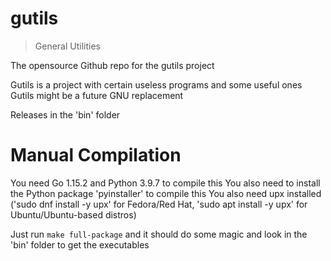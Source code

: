 # gutils

> General Utilities

The opensource Github repo for the gutils project

Gutils is a project with certain useless programs and some useful ones
Gutils might be a future GNU replacement

Releases in the 'bin' folder

# Manual Compilation

You need Go 1.15.2 and Python 3.9.7 to compile this
You also need to install the Python package 'pyinstaller' to compile this
You also need upx installed ('sudo dnf install -y upx' for Fedora/Red Hat, 'sudo apt install -y upx' for Ubuntu/Ubuntu-based distros)

Just run `make full-package` and it should do some magic and look in the 'bin' folder to get the executables
